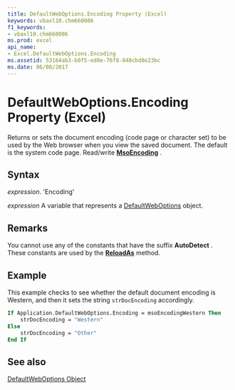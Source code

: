 ```yaml
---
title: DefaultWebOptions.Encoding Property (Excel)
keywords: vbaxl10.chm660086
f1_keywords:
- vbaxl10.chm660086
ms.prod: excel
api_name:
- Excel.DefaultWebOptions.Encoding
ms.assetid: 53164ab3-b0f5-ed8e-76f8-840cbd8e23bc
ms.date: 06/08/2017
---
```



# DefaultWebOptions.Encoding Property (Excel)

Returns or sets the document encoding (code page or character set) to be used by the Web browser when you view the saved document. The default is the system code page. Read/write  **[MsoEncoding](http://msdn.microsoft.com/library/286bed6e-6028-a252-5e4f-b505234d9d34%28Office.15%29.aspx)** .


## Syntax

 _expression_. 'Encoding'

 _expression_ A variable that represents a [DefaultWebOptions](./Excel.DefaultWebOptions.md) object.


## Remarks

You cannot use any of the constants that have the suffix  **AutoDetect** . These constants are used by the **[ReloadAs](Excel.Workbook.ReloadAs.md)** method.


## Example

This example checks to see whether the default document encoding is Western, and then it sets the string  `strDocEncoding` accordingly.


```vb
If Application.DefaultWebOptions.Encoding = msoEncodingWestern Then 
    strDocEncoding = "Western" 
Else 
    strDocEncoding = "Other" 
End If
```


## See also


[DefaultWebOptions Object](Excel.DefaultWebOptions.md)

